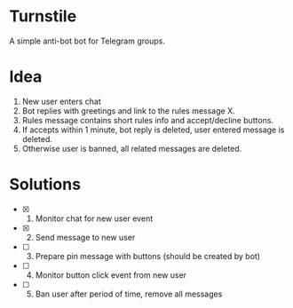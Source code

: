 # Turnstile

A simple anti-bot bot for Telegram groups.


# Idea

1. New user enters chat
2. Bot replies with greetings and link to the rules message X.
3. Rules message contains short rules info and accept/decline buttons.
4. If accepts within 1 minute, bot reply is deleted, user entered message is deleted.
5. Otherwise user is banned, all related messages are deleted.


# Solutions

- [x] 1. Monitor chat for new user event
- [x] 2. Send message to new user
- [ ] 3. Prepare pin message with buttons (should be created by bot)
- [ ] 4. Monitor button click event from new user
- [ ] 5. Ban user after period of time, remove all messages
